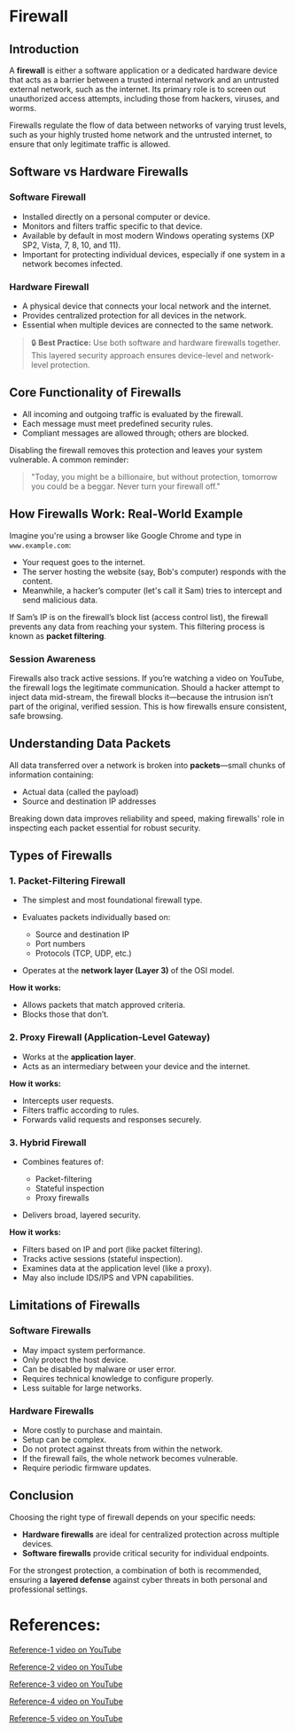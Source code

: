 # Firewall

## Introduction

A **firewall** is either a software application or a dedicated hardware device that acts as a barrier between a trusted internal network and an untrusted external network, such as the internet. Its primary role is to screen out unauthorized access attempts, including those from hackers, viruses, and worms.

Firewalls regulate the flow of data between networks of varying trust levels, such as your highly trusted home network and the untrusted internet, to ensure that only legitimate traffic is allowed.

## Software vs Hardware Firewalls

### Software Firewall

* Installed directly on a personal computer or device.
* Monitors and filters traffic specific to that device.
* Available by default in most modern Windows operating systems (XP SP2, Vista, 7, 8, 10, and 11).
* Important for protecting individual devices, especially if one system in a network becomes infected.

### Hardware Firewall

* A physical device that connects your local network and the internet.
* Provides centralized protection for all devices in the network.
* Essential when multiple devices are connected to the same network.

> 🔒 **Best Practice:** Use both software and hardware firewalls together. This layered security approach ensures device-level and network-level protection.

## Core Functionality of Firewalls

* All incoming and outgoing traffic is evaluated by the firewall.
* Each message must meet predefined security rules.
* Compliant messages are allowed through; others are blocked.

Disabling the firewall removes this protection and leaves your system vulnerable. A common reminder:

> "Today, you might be a billionaire, but without protection, tomorrow you could be a beggar. Never turn your firewall off."

## How Firewalls Work: Real-World Example

Imagine you're using a browser like Google Chrome and type in `www.example.com`:

* Your request goes to the internet.
* The server hosting the website (say, Bob's computer) responds with the content.
* Meanwhile, a hacker’s computer (let's call it Sam) tries to intercept and send malicious data.

If Sam’s IP is on the firewall’s block list (access control list), the firewall prevents any data from reaching your system. This filtering process is known as **packet filtering**.

### Session Awareness

Firewalls also track active sessions. If you’re watching a video on YouTube, the firewall logs the legitimate communication. Should a hacker attempt to inject data mid-stream, the firewall blocks it—because the intrusion isn’t part of the original, verified session. This is how firewalls ensure consistent, safe browsing.

## Understanding Data Packets

All data transferred over a network is broken into **packets**—small chunks of information containing:

* Actual data (called the payload)
* Source and destination IP addresses

Breaking down data improves reliability and speed, making firewalls' role in inspecting each packet essential for robust security.

## Types of Firewalls

### 1. Packet-Filtering Firewall

* The simplest and most foundational firewall type.
* Evaluates packets individually based on:

  * Source and destination IP
  * Port numbers
  * Protocols (TCP, UDP, etc.)
* Operates at the **network layer (Layer 3)** of the OSI model.

**How it works:**

* Allows packets that match approved criteria.
* Blocks those that don’t.

### 2. Proxy Firewall (Application-Level Gateway)

* Works at the **application layer**.
* Acts as an intermediary between your device and the internet.

**How it works:**

* Intercepts user requests.
* Filters traffic according to rules.
* Forwards valid requests and responses securely.

### 3. Hybrid Firewall

* Combines features of:

  * Packet-filtering
  * Stateful inspection
  * Proxy firewalls
* Delivers broad, layered security.

**How it works:**

* Filters based on IP and port (like packet filtering).
* Tracks active sessions (stateful inspection).
* Examines data at the application level (like a proxy).
* May also include IDS/IPS and VPN capabilities.

## Limitations of Firewalls

### Software Firewalls

* May impact system performance.
* Only protect the host device.
* Can be disabled by malware or user error.
* Requires technical knowledge to configure properly.
* Less suitable for large networks.

### Hardware Firewalls

* More costly to purchase and maintain.
* Setup can be complex.
* Do not protect against threats from within the network.
* If the firewall fails, the whole network becomes vulnerable.
* Require periodic firmware updates.

## Conclusion

Choosing the right type of firewall depends on your specific needs:

* **Hardware firewalls** are ideal for centralized protection across multiple devices.
* **Software firewalls** provide critical security for individual endpoints.

For the strongest protection, a combination of both is recommended, ensuring a **layered defense** against cyber threats in both personal and professional settings.

# References:
[Reference-1 video on YouTube](https://youtu.be/eO6QKDL3p1I?si=pOHRZG9f6H4o-FK0)

[Reference-2 video on YouTube](https://youtu.be/KZc1KaE1OKU?si=9Y6WMyiHmVDUyYhf)

[Reference-3 video on YouTube](https://youtu.be/aUPoA3MSajU?si=ImoL7K8_93ukGf8s)

[Reference-4 video on YouTube](https://youtu.be/Xj654WUdDFE?si=hFgJUEnqA-uVtbXa)

[Reference-5 video on YouTube](https://youtu.be/fCM86XAyQ7o?si=JgRDCW7hm1egfq5S)
